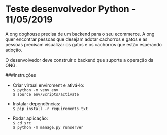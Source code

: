 # Teste desenvolvedor Python - 11/05/2019

A ong doghouse precisa de um backend para o seu ecommerce. A ong quer encontrar pessoas que desejam adotar cachorros e gatos e as pessoas precisam visualizar os gatos e os cachorros que estão esperando adoção.

O desenvolvedor deve construir o backend que suporte a operação da ONG.

###Instruções   

* Criar virtual enviroment e ativá-lo:   
`$ python -m venv env`   
`$ source env/Scripts/activate`   

* Instalar dependências:   
`$ pip install -r requirements.txt`   

* Rodar aplicação:   
`$ cd src`   
`$ python -m manage.py runserver`   

